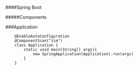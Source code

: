 ####Spring Boot

#####Components

###Application

```
	@EnableAutoConfiguration
	@ComponentScan("zim")
	class Application {
	    static void main(String[] args){
	        new SpringApplication(Application).run(args)
	    }
	}
```
